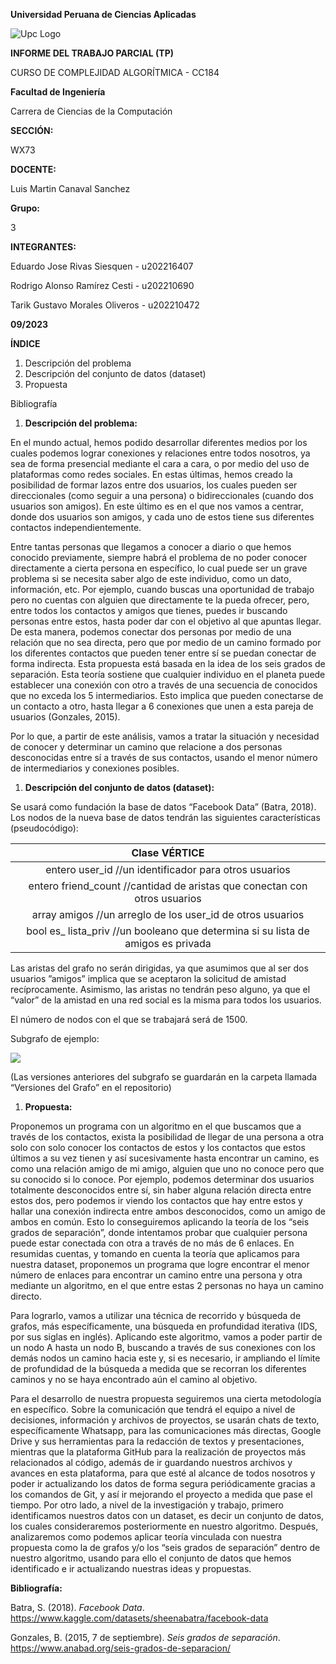 ﻿**Universidad Peruana de Ciencias Aplicadas**

![Upc Logo](logoUPC.png)

**INFORME DEL TRABAJO PARCIAL (TP)**

CURSO DE COMPLEJIDAD ALGORÍTMICA - CC184

**Facultad de Ingeniería**

Carrera de Ciencias de la Computación

**SECCIÓN:**

WX73

**DOCENTE:**

Luis Martin Canaval Sanchez

**Grupo:**

3

**INTEGRANTES:**

Eduardo Jose Rivas Siesquen - u202216407

Rodrigo Alonso Ramírez Cesti - u202210690

Tarik Gustavo Morales Oliveros - u202210472

**09/2023**

**ÍNDICE**

1. Descripción del problema
1. Descripción del conjunto de datos (dataset)
1. Propuesta

Bibliografía



1. **Descripción del problema:**

En el mundo actual, hemos podido desarrollar diferentes medios por los cuales podemos lograr conexiones y relaciones entre todos nosotros, ya sea de forma presencial mediante el cara a cara, o por medio del uso de plataformas como redes sociales. En estas últimas, hemos creado la posibilidad de formar lazos entre dos usuarios, los cuales pueden ser direccionales (como seguir a una persona) o bidireccionales (cuando dos usuarios son amigos). En este último es en el que nos vamos a centrar, donde dos usuarios son amigos, y cada uno de estos tiene sus diferentes contactos independientemente.

Entre tantas personas que llegamos a conocer a diario o que hemos conocido previamente, siempre habrá el problema de no poder conocer directamente a cierta persona en específico, lo cual puede ser un grave problema si se necesita saber algo de este individuo, como un dato, información, etc. Por ejemplo, cuando buscas una oportunidad de trabajo pero no cuentas con alguien que directamente te la pueda ofrecer, pero, entre todos los contactos y amigos que tienes, puedes ir buscando personas entre estos, hasta poder dar con el objetivo al que apuntas llegar. De esta manera, podemos conectar dos personas por medio de una relación que no sea directa, pero que por medio de un camino formado por los diferentes contactos que pueden tener entre sí se puedan conectar de forma indirecta. Esta propuesta está basada en la idea de los seis grados de separación. Esta teoría sostiene que cualquier individuo en el planeta puede establecer una conexión con otro a través de una secuencia de conocidos que no exceda los 5 intermediarios. Esto implica que pueden conectarse de un contacto a otro, hasta llegar a 6 conexiones que unen a esta pareja de usuarios (Gonzales, 2015). 

Por lo que, a partir de este análisis, vamos a tratar la situación y necesidad de conocer y determinar un camino que relacione a dos personas desconocidas entre sí a través de sus contactos, usando el menor número de intermediarios y conexiones posibles.



1. **Descripción del conjunto de datos (dataset):**

Se usará como fundación la base de datos “Facebook Data” (Batra, 2018). Los nodos de la nueva base de datos tendrán las siguientes características (pseudocódigo):


|Clase VÉRTICE|
| :-: |
|entero user\_id                   //un identificador para otros usuarios|
|entero friend\_count          //cantidad de aristas que conectan con otros usuarios|
|array <entero> amigos    //un arreglo de los user\_id de otros usuarios|
|bool es\_ lista\_priv          //un booleano que determina si su lista de amigos es privada|

Las aristas del grafo no serán dirigidas, ya que asumimos que al ser dos usuarios ”amigos” implica que se aceptaron la solicitud de amistad recíprocamente. Asimismo, las aristas no tendrán peso alguno, ya que el “valor” de la amistad en una red social es la misma para todos los usuarios.

El número de nodos con el que se trabajará será de 1500.

Subgrafo de ejemplo:

![](grafo.png)

(Las versiones anteriores del subgrafo se guardarán en la carpeta llamada “Versiones del Grafo” en el repositorio)



1. **Propuesta:**

Proponemos un programa con un algoritmo en el que buscamos que a través de los contactos, exista la posibilidad de llegar de una persona a otra solo con solo conocer los contactos de estos y los contactos que estos últimos a su vez tienen y así sucesivamente hasta encontrar un camino, es como una relación amigo de mi amigo, alguien que uno no conoce pero que su conocido si lo conoce. Por ejemplo, podemos determinar dos usuarios totalmente desconocidos entre sí, sin haber alguna relación directa entre estos dos, pero podemos ir viendo los contactos que hay entre estos y hallar una conexión indirecta entre ambos desconocidos, como un amigo de ambos en común. Esto lo conseguiremos aplicando la teoría de los “seis grados de separación”, donde intentamos probar que cualquier persona puede estar conectada con otra a través de no más de 6 enlaces. En resumidas cuentas, y tomando en cuenta la teoría que aplicamos para nuestra dataset, proponemos un programa que logre encontrar el menor número de enlaces para encontrar un camino entre una persona y otra mediante un algoritmo, en el que entre estas 2 personas no haya un camino directo.

Para lograrlo, vamos a utilizar una técnica de recorrido y búsqueda de grafos, más específicamente, una búsqueda en profundidad iterativa (IDS, por sus siglas en inglés). Aplicando este algoritmo, vamos a poder partir de un nodo A hasta un nodo B, buscando a través de sus conexiones con los demás nodos un camino hacia este y, si es necesario, ir ampliando el límite de profundidad de la búsqueda a medida que se recorran los diferentes caminos y no se haya encontrado aún el camino al objetivo.

Para el desarrollo de nuestra propuesta seguiremos una cierta metodología en específico. Sobre la comunicación que tendrá el equipo a nivel de decisiones, información y archivos de proyectos, se usarán chats de texto, específicamente Whatsapp, para las comunicaciones más directas, Google Drive y sus herramientas para la redacción de textos y presentaciones, mientras que la plataforma GitHub para la realización de proyectos más relacionados al código, además de ir guardando nuestros archivos y avances en esta plataforma, para que esté al alcance de todos nosotros y poder ir actualizando los datos de forma segura periódicamente gracias a los comandos de Git, y así ir mejorando el proyecto a medida que pase el tiempo. Por otro lado, a nivel de la investigación y trabajo, primero identificamos nuestros datos con un dataset, es decir un conjunto de datos, los cuales consideraremos posteriormente en nuestro algoritmo. Después, analizaremos como podemos aplicar teoría vinculada con nuestra propuesta como la de grafos y/o los “seis grados de separación” dentro de nuestro algoritmo, usando para ello el conjunto de datos que hemos identificado e ir actualizando nuestras ideas y propuestas.



**Bibliografía:**

Batra, S. (2018). *Facebook Data*. <https://www.kaggle.com/datasets/sheenabatra/facebook-data>  


Gonzales, B. (2015, 7 de septiembre). *Seis grados de separación*. <https://www.anabad.org/seis-grados-de-separacion/> 

